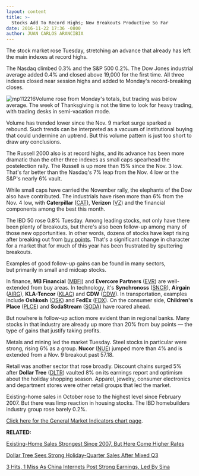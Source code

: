 ```yaml
---
layout: content
title: >-
  Stocks Add To Record Highs; New Breakouts Productive So Far
date: 2016-11-22 17:36 -0800
author: JUAN CARLOS ARANCIBIA
---
```






The stock market rose Tuesday, stretching an advance that already has left the main indexes at record highs.


The Nasdaq climbed 0.3% and the S&P 500 0.2%. The Dow Jones industrial average added 0.4% and closed above 19,000 for the first time. All three indexes closed near session highs and added to Monday's record-breaking closes.


![mp112216](https://www.investors.com/wp-content/uploads/2016/11/MP112216.png)Volume rose from Monday's totals, but trading was below average. The week of Thanksgiving is not the time to look for heavy trading, with trading desks in semi-vacation mode.


Volume has trended lower since the Nov. 9 market surge sparked a rebound. Such trends can be interpreted as a vacuum of institutional buying that could undermine an uptrend. But this volume pattern is just too short to draw any conclusions.


The Russell 2000 also is at record highs, and its advance has been more dramatic than the other three indexes as small caps spearhead the postelection rally. The Russell is up more than 15% since the Nov. 3 low. That's far better than the Nasdaq's 7% leap from the Nov. 4 low or the S&P's nearly 6% vault.


While small caps have carried the November rally, the elephants of the Dow also have contributed. The industrials have risen more than 6% from the Nov. 4 low, with **Caterpillar** ([CAT](https://research.investors.com/quote.aspx?symbol=CAT)), **Verizon** ([VZ](https://research.investors.com/quote.aspx?symbol=VZ)) and the financial components among the best this month.


The IBD 50 rose 0.8% Tuesday. Among leading stocks, not only have there been plenty of breakouts, but there's also been follow-up among many of those new opportunities. In other words, dozens of stocks have kept rising after breaking out from [buy points](http://education.investors.com/lesson.aspx?id=736311&sourceid=735787). That's a significant change in character for a market that for much of this year has been frustrated by sputtering breakouts.


Examples of good follow-up gains can be found in many sectors, but primarily in small and midcap stocks.


In finance, **MB Financial** ([MBFI](https://research.investors.com/quote.aspx?symbol=MBFI)) and **Evercore Partners** ([EVR](https://research.investors.com/quote.aspx?symbol=EVR)) are well-extended from buy areas. In technology, it's **Synchronoss** ([SNCR](https://research.investors.com/quote.aspx?symbol=SNCR)), **Airgain** ([AIRG](https://research.investors.com/quote.aspx?symbol=AIRG)), **KLA-Tencor** ([KLAC](https://research.investors.com/quote.aspx?symbol=KLAC)) and **CDW** ([CDW](https://research.investors.com/quote.aspx?symbol=CDW)). In transportation, examples include **Oshkosh** ([OSK](https://research.investors.com/quote.aspx?symbol=OSK)) and **FedEx** ([FDX](https://research.investors.com/quote.aspx?symbol=FDX)). On the consumer side, **Children's Place** ([PLCE](https://research.investors.com/quote.aspx?symbol=PLCE)) and **SodaStream** ([SODA](https://research.investors.com/quote.aspx?symbol=SODA)) have roared ahead.


But nowhere is follow-up action more evident than in regional banks. Many stocks in that industry are already up more than 20% from buy points — the type of gains that justify taking profits.


Metals and mining led the market Tuesday. Steel stocks in particular were strong, rising 6% as a group. **Nucor** ([NUE](https://research.investors.com/quote.aspx?symbol=NUE)) jumped more than 4% and is extended from a Nov. 9 breakout past 57.18.


Retail was another sector that rose broadly. Discount chains surged 5% after **Dollar Tree** ([DLTR](https://research.investors.com/quote.aspx?symbol=DLTR)) vaulted 8% on its earnings report and optimism about the holiday shopping season. Apparel, jewelry, consumer electronics and department stores were other retail groups that led the market.


Existing-home sales in October rose to the highest level since February 2007. But there was limp reaction in housing stocks. The IBD homebuilders industry group rose barely 0.2%.


[Click here for the General Market Indicators chart page](https://www.investors.com/wp-content/uploads/2016/11/IBD2211152815GMI.pdf).


**RELATED:**


[Existing-Home Sales Strongest Since 2007, But Here Come Higher Rates](https://www.investors.com/news/existing-home-sales-strongest-since-2007-but-here-come-higher-rates/)


[Dollar Tree Sees Strong Holiday-Quarter Sales After Mixed Q3](https://www.investors.com/news/dollar-tree-q3-earnings/)


[3 Hits, 1 Miss As China Internets Post Strong Earnings, Led By Sina](https://www.investors.com/stock-lists/sector-leaders/china-internet-firms-post-strong-earnings-that-beat-q3-estimates/)


 





